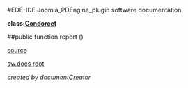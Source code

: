 #EDE-IDE Joomla_PDEngine_plugin
software documentation

**class:[Condorcet](../Condorcet.md)**



##public function report () 


[source](../../../site/condorcet.php)

[sw.docs root](../)

*created by documentCreator*

